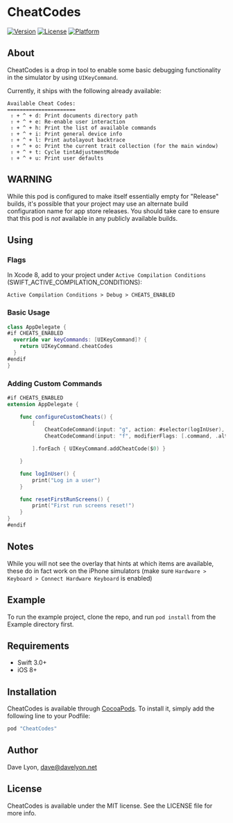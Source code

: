 # CheatCodes

[![Version](https://img.shields.io/cocoapods/v/CheatCodes.svg?style=flat)](http://cocoapods.org/pods/CheatCodes)
[![License](https://img.shields.io/cocoapods/l/CheatCodes.svg?style=flat)](http://cocoapods.org/pods/CheatCodes)
[![Platform](https://img.shields.io/cocoapods/p/CheatCodes.svg?style=flat)](http://cocoapods.org/pods/CheatCodes)

## About

CheatCodes is a drop in tool to enable some basic debugging functionality in the simulator by using `UIKeyCommand`.

Currently, it ships with the following already available:

```
Available Cheat Codes:
======================
 ⇧ + ^ + d: Print documents directory path
 ⇧ + ^ + e: Re-enable user interaction
 ⇧ + ^ + h: Print the list of available commands
 ⇧ + ^ + i: Print general device info
 ⇧ + ^ + l: Print autolayout backtrace
 ⇧ + ^ + o: Print the current trait collection (for the main window)
 ⇧ + ^ + t: Cycle tintAdjustmentMode
 ⇧ + ^ + u: Print user defaults
```

## WARNING

While this pod is configured to make itself essentially empty for "Release" builds, it's possible that your project may use an alternate build configuration name for app store releases. You should take care to ensure that this pod is *not* available in any publicly available builds.

## Using

### Flags

In Xcode 8, add to your project under `Active Compilation Conditions` (SWIFT_ACTIVE_COMPILATION_CONDITIONS):

```
Active Compilation Conditions > Debug > CHEATS_ENABLED
```

### Basic Usage

```swift
class AppDelegate {
#if CHEATS_ENABLED
  override var keyCommands: [UIKeyCommand]? {
    return UIKeyCommand.cheatCodes
  }
#endif
}
```

### Adding Custom Commands

```swift
#if CHEATS_ENABLED
extension AppDelegate {

    func configureCustomCheats() {
        [
            CheatCodeCommand(input: "g", action: #selector(logInUser), discoverabilityTitle: "Log in a default user account"),
            CheatCodeCommand(input: "f", modifierFlags: [.command, .alternate], action: #selector(resetFirstRunScreens), discoverabilityTitle: "Reset all first run screens"),

        ].forEach { UIKeyCommand.addCheatCode($0) }

    }

    func logInUser() {
        print("Log in a user")
    }

    func resetFirstRunScreens() {
        print("First run screens reset!")
    }
}
#endif
```

## Notes

While you will not see the overlay that hints at which items are available, these do in fact work on the iPhone simulators (make sure `Hardware > Keyboard > Connect Hardware Keyboard` is enabled)

## Example

To run the example project, clone the repo, and run `pod install` from the Example directory first.

## Requirements

* Swift 3.0+
* iOS 8+

## Installation

CheatCodes is available through [CocoaPods](http://cocoapods.org). To install
it, simply add the following line to your Podfile:

```ruby
pod "CheatCodes"
```

## Author

Dave Lyon, dave@davelyon.net

## License

CheatCodes is available under the MIT license. See the LICENSE file for more info.
